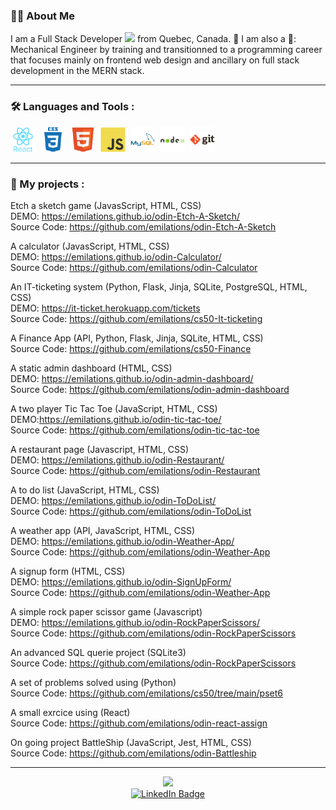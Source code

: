### 👨‍💻 About Me
I am a Full Stack Developer <img src="https://media.giphy.com/media/WUlplcMpOCEmTGBtBW/giphy.gif" width="30"> from Quebec, Canada. :telescope: I am also a 🔧: Mechanical Engineer by training and  transitionned to a programming career that focuses mainly on frontend web design and ancillary on full stack development in the MERN stack.

---

### :hammer_and_wrench: Languages and Tools :
<div>
  <img src="https://github.com/devicons/devicon/blob/master/icons/react/react-original-wordmark.svg" title="React" alt="React" width="40" height="40"/>&nbsp;
  <img src="https://github.com/devicons/devicon/blob/master/icons/css3/css3-plain-wordmark.svg"  title="CSS3" alt="CSS" width="40" height="40"/>&nbsp;
  <img src="https://github.com/devicons/devicon/blob/master/icons/html5/html5-original.svg" title="HTML5" alt="HTML" width="40" height="40"/>&nbsp;
  <img src="https://github.com/devicons/devicon/blob/master/icons/javascript/javascript-original.svg" title="JavaScript" alt="JavaScript" width="40" height="40"/>&nbsp;
  <img src="https://github.com/devicons/devicon/blob/master/icons/mysql/mysql-original-wordmark.svg" title="MySQL"  alt="MySQL" width="40" height="40"/>&nbsp;
  <img src="https://github.com/devicons/devicon/blob/master/icons/nodejs/nodejs-original-wordmark.svg" title="NodeJS" alt="NodeJS" width="40" height="40"/>&nbsp;
  <img src="https://github.com/devicons/devicon/blob/master/icons/git/git-original-wordmark.svg" title="Git" **alt="Git" width="40" height="40"/>
</div>

---

### 📁 My projects :

Etch a sketch game (JavasScript, HTML, CSS) <br/>
DEMO: https://emilations.github.io/odin-Etch-A-Sketch/ <br/>
Source Code: https://github.com/emilations/odin-Etch-A-Sketch

A calculator (JavasScript, HTML, CSS) <br/>
DEMO: https://emilations.github.io/odin-Calculator/ <br/>
Source Code: https://github.com/emilations/odin-Calculator

An IT-ticketing system (Python, Flask, Jinja, SQLite, PostgreSQL, HTML, CSS) <br/>
DEMO: https://it-ticket.herokuapp.com/tickets <br/>
Source Code: https://github.com/emilations/cs50-It-ticketing

A Finance App (API, Python, Flask, Jinja, SQLite, HTML, CSS) <br/>
Source Code: https://github.com/emilations/cs50-Finance

A static admin dashboard (HTML, CSS) <br/>
DEMO: https://emilations.github.io/odin-admin-dashboard/ <br/>
Source Code: https://github.com/emilations/odin-admin-dashboard

A two player Tic Tac Toe (JavaScript, HTML, CSS) <br/>
DEMO:https://emilations.github.io/odin-tic-tac-toe/ <br/>
Source Code: https://github.com/emilations/odin-tic-tac-toe

A restaurant page (Javascript, HTML, CSS) <br/>
DEMO: https://emilations.github.io/odin-Restaurant/ <br/>
Source Code: https://github.com/emilations/odin-Restaurant

A to do list (JavaScript, HTML, CSS) <br/>
DEMO: https://emilations.github.io/odin-ToDoList/ <br/>
Source Code: https://github.com/emilations/odin-ToDoList

A weather app (API, JavaScript, HTML, CSS) <br/>
DEMO: https://emilations.github.io/odin-Weather-App/ <br/>
Source Code: https://github.com/emilations/odin-Weather-App

A signup form (HTML, CSS) <br/>
DEMO: https://emilations.github.io/odin-SignUpForm/ <br/>
Source Code: https://github.com/emilations/odin-Weather-App

A simple rock paper scissor game (Javascript) <br/>
DEMO: https://emilations.github.io/odin-RockPaperScissors/ <br/>
Source Code: https://github.com/emilations/odin-RockPaperScissors

An advanced SQL querie project (SQLite3) <br/>
Source Code: https://github.com/emilations/odin-RockPaperScissors

A set of problems solved using (Python) <br/>
Source Code: https://github.com/emilations/cs50/tree/main/pset6

A small exrcice using (React) <br/>
Source Code: https://github.com/emilations/odin-react-assign

On going project BattleShip (JavaScript, Jest, HTML, CSS) <br/>
Source Code: https://github.com/emilations/odin-Battleship



---

<div id="header" align="center">
  <img src="https://media.giphy.com/media/dMLmQfCO7lCA2gX3tw/giphy.gif" width="100"/>
  <div id="badges">
    <a href="https://www.linkedin.com/in/emilemouannes/">
      <img src="https://img.shields.io/badge/LinkedIn-blue?style=for-the-badge&logo=linkedin&logoColor=white" alt="LinkedIn Badge"/>
    </a>
  </div>
</div>

